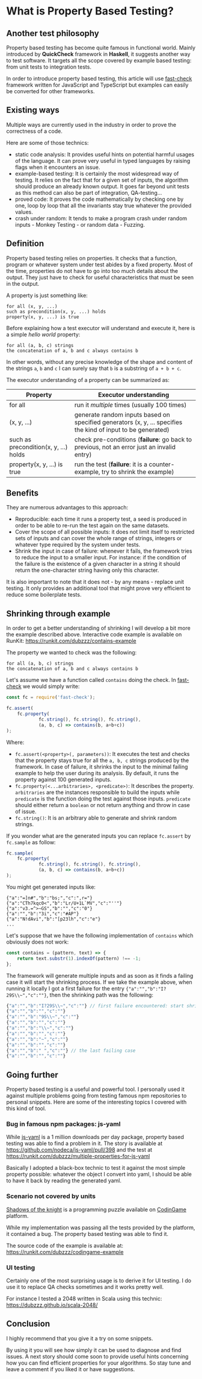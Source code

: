 # What is Property Based Testing?
## Another test philosophy

Property based testing has become quite famous in functional world. Mainly introduced by **QuickCheck** framework in **Haskell**, it suggests another way to test software. It targets all the scope covered by example based testing: from unit tests to integration tests.

In order to introduce property based testing, this article will use [fast-check](https://github.com/dubzzz/fast-check) framework written for JavaScript and TypeScript but examples can easily be converted for other frameworks.

## Existing ways

Multiple ways are currently used in the industry in order to prove the correctness of a code.

Here are some of those technics:
- static code analysis: It provides useful hints on potential harmful usages of the language. It can prove very useful in typed languages by raising flags when it encounters an issue.
- example-based testing: It is certainly the most widespread way of testing. It relies on the fact that for a given set of inputs, the algorithm should produce an already known output. It goes far beyond unit tests as this method can also be part of integration, QA-testing...
- proved code: It proves the code mathematically by checking one by one, loop by loop that all the invariants stay true whatever the provided values.
- crash under random: It tends to make a program crash under random inputs - Monkey Testing - or random data - Fuzzing.

## Definition

Property based testing relies on properties. It checks that a function, program or whatever system under test abides by a fixed property. Most of the time, properties do not have to go into too much details about the output. They just have to check for useful characteristics that must be seen in the output.

A property is just something like:

    for all (x, y, ...)
    such as precondition(x, y, ...) holds
    property(x, y, ...) is true

Before explaining how a test executor will understand and execute it, here is a simple _hello world_ property:

    for all (a, b, c) strings
    the concatenation of a, b and c always contains b

In other words, without any precise knowledge of the shape and content of the strings `a`, `b` and `c` I can surely say that `b` is a substring of `a + b + c`.

The executor understanding of a property can be summarized as:

|Property   |Executor understanding |
|-----------|-----------------------|
|for all    |run it _multiple_ times (usually 100 times)|
|(x, y, ...)|generate random inputs based on specified generators (x, y, ... specifies the kind of input to be generated)|
|such as precondition(x, y, ...) holds|check pre-conditions (**failure**: go back to previous, not an error just an invalid entry)|
|property(x, y, ...) is true|run the test (**failure**: it is a counter-example, try to shrink the example)|

## Benefits

They are numerous advantages to this approach:

- Reproducible: each time it runs a property test, a seed is produced in order to be able to re-run the test again on the same datasets.
- Cover the scope of all possible inputs: it does not limit itself to restricted sets of inputs and can cover the whole range of strings, integers or whatever type required by the system under tests.
- Shrink the input in case of failure: whenever it fails, the framework tries to reduce the input to a smaller input. For instance: if the condition of the failure is the existence of a given character in a string it should return the one-character string having only this character.

It is also important to note that it does not - by any means - replace unit testing. It only provides an additional tool that might prove very efficient to reduce some boilerplate tests. 

## Shrinking through example

In order to get a better understanding of shrinking I will develop a bit more the example described above. Interactive code example is available on RunKit: https://runkit.com/dubzzz/contains-example

The property we wanted to check was the following:

    for all (a, b, c) strings
    the concatenation of a, b and c always contains b

Let's assume we have a function called `contains` doing the check. In [fast-check](https://github.com/dubzzz/fast-check) we would simply write:

```js
const fc = require('fast-check');

fc.assert(
    fc.property(
            fc.string(), fc.string(), fc.string(),
            (a, b, c) => contains(b, a+b+c))
);
```

Where:
- `fc.assert(<property>(, parameters))`: It executes the test and checks that the property stays true for all the `a, b, c` strings produced by the framework. In case of failure, it shrinks the input to the minimal failing example to help the user during its analysis. By default, it runs the property against 100 generated inputs.
- `fc.property(<...arbitraries>, <predicate>)`: It describes the property. `arbitraries` are the instances responsible to build the inputs while `predicate` is the function doing the test against those inputs. `predicate` should either return a `boolean` or not return anything and throw in case of issue.
- `fc.string()`: It is an arbitrary able to generate and shrink random strings.

If you wonder what are the generated inputs you can replace `fc.assert` by `fc.sample` as follow:

```js
fc.sample(
    fc.property(
            fc.string(), fc.string(), fc.string(),
            (a, b, c) => contains(b, a+b+c))
);
```

You might get generated inputs like:

```
{"a":"=]n#","b":"bs;","c":",r="}
{"a":"CTh7kqc0<","b":"Lr/U+1L`MV","c":"''"}
{"a":"v3.=^>~GS","b":"","c":"0"}
{"a":"","b":"3i","c":"#AP"}
{"a":"N!dAvi","b":"[p23lh","c":"e"}
...
```

Let's suppose that we have the following implementation of `contains` which obviously does not work:

```javascript
const contains = (pattern, text) => {
    return text.substr(1).indexOf(pattern) !== -1;
};
```

The framework will generate multiple inputs and as soon as it finds a failing case it will start the shrinking process. If we take the example above, when running it locally I got a first failure for the entry `{"a":"","b":"I?29S\\~","c":""}`, then the shrinking path was the following:

```javascript
{"a":"","b":"I?29S\\~","c":""} // first failure encountered: start shrinking process
{"a":"","b":"","c":""}
{"a":"","b":"9S\\~","c":""}
{"a":"","b":"","c":""}
{"a":"","b":"\\~","c":""}
{"a":"","b":"","c":""}
{"a":"","b":"~","c":""}
{"a":"","b":"","c":""}
{"a":"","b":" ","c":""} // the last failing case
{"a":"","b":"","c":""}
```

## Going further

Property based testing is a useful and powerful tool. I personally used it against multiple problems going from testing famous npm repositories to personal snippets. Here are some of the interesting topics I covered with this kind of tool.

### Bug in famous npm packages: js-yaml

While [js-yaml](https://www.npmjs.com/package/js-yaml) is a 1 million downloads per day package, property based testing was able to find a problem in it. The story is available at https://github.com/nodeca/js-yaml/pull/398 and the test at https://runkit.com/dubzzz/multiple-properties-for-js-yaml

Basically I adopted a black-box technic to test it against the most simple property possible: whatever the object I convert into yaml, I should be able to have it back by reading the generated yaml.

### Scenario not covered by units

[Shadows of the knight](https://www.codingame.com/training/medium/shadows-of-the-knight-episode-1) is a programming puzzle available on [CodinGame](https://www.codingame.com/) platform.

While my implementation was passing all the tests provided by the platform, it contained a bug. The property based testing was able to find it.

The source code of the example is available at: https://runkit.com/dubzzz/codingame-example

### UI testing

Certainly one of the most surprising usage is to derive it for UI testing.
I do use it to replace QA checks sometimes and it works pretty well.

For instance I tested a 2048 written in Scala using this technic: https://dubzzz.github.io/scala-2048/

## Conclusion

I highly recommend that you give it a try on some snippets.

By using it you will see how simply it can be used to diagnose and find issues.
A next story should come soon to provide useful hints concerning how you can find efficient properties for your algorithms.
So stay tune and leave a comment if you liked it or have suggestions.
